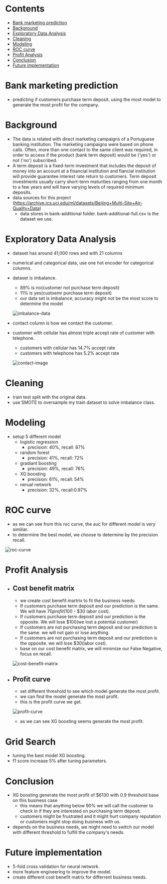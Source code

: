 # Contents
- [Bank marketing prediction](#bank-marketing-prediction)
- [Background](#background)
- [Exploratory Data Analysis](#exploratory-data-analysis)
- [Cleaning](#cleaning )
- [Modeling](#modeling)
- [ROC curve](#roc-curve)
- [Profit Analysis](#profit-analysis)
- [Conclusion](#conclusion)
- [Future implementation](#future-implementation)

# Bank marketing prediction
- predicting if customers purchase term deposit. using the most model to generate the most profit for the company.

# Background
- The data is related with direct marketing campaigns of a Portuguese banking institution. The marketing campaigns were based on phone calls. Often, more than one contact to the same client was required, in order to access if the product (bank term deposit) would be ('yes') or not ('no') subscribed. 
- A term deposit is a fixed-term investment that includes the deposit of money into an account at a financial institution and fiancial institution will provide guarantee interest rate return to customers. Term deposit investments usually carry short-term maturities ranging from one month to a few years and will have varying levels of required minimum deposits.
- data sources for this project (https://archive.ics.uci.edu/ml/datasets/Beijing+Multi-Site+Air-Quality+Data)
  - data stores in bank-additional folder. bank-additional-full.csv is the dataset we use.

# Exploratory Data Analysis
- dataset has around 41,000 rows and with 21 columns
- numerical and categorical data, use one hot encoder for categorical columns.
- dataset is imbalance. 
  - 89% is no(customer not purchase term deposit)
  - 11% is yes(custoemr purchase term deposit)
  - our data set is imbalance, accuracy might not be the most score to determine the model
  
  ![imbalance-data](/image/imbalance-data.png)

- contact column is how we contact the customer.
- customer with cellular has almost triple accept rate of customer with telephone.
  - customers with cellular has 14.7% accept rate
  - customers with telephone has 5.2% accept rate
  
  ![contact-image](/image/contact-image.png)

# Cleaning 
- train test split with the original data.
- use SMOTE to oversample my train dataset to solve imbalance class.

# Modeling
- setup 5 different model
  - logistic regression
    - precision: 40%, recall: 87%
  - random forest 
    - precision: 41%, recall: 72%
  - gradiant boosting
    - precision: 49%, recall: 76%
  - XG boosting
    - precision: 61%, recall: 54%
  - nerual network
    - precision: 32%, recall:0.97%
    
# ROC curve
  - as we can see from this roc curve, the auc for different model is very similiar.
  - to determine the best model, we choose to determine by the precision recall.
  
![roc-curve](/image/roc-curve.png)

# Profit Analysis
- ## Cost benefit matrix
  - we create cost benefit martrix to fit the business needs.
  - If customers purchase term deposit and our prediction is the same. We will have $70 profit($100 - $30 labor cost).
  - If customers purchase term deposit and our prediction is the opposite. We will lose $100(we lost a potential customer)
  - If customers are not purchasing term deposit and our prediction is the same. we will not gain or lose anything.
  - If customers are not purchasing term deposit and our prediction is the opposite. we will lose $30(labor cost).
  - base on our cost benefit matrix, we will minimize our False Negative, focus on recall.

  ![cost-benefit-matrix](/image/cost-benefit.png)

- ## Profit curve 
  - set different threshold to see which model generate the most profit.
  - we can find the model generate the most profit.
  - this is the profit curve we get.
  
  ![profit-curve](/image/profit-curve.png)
  - as we can see XG boosting seems generate the most profit.
# Grid Search
- tuning the best model XG boosting.
- f1 score increase 5% after tuning parameters.

# Conclusion
- XG boosting generate the most profit of $6130 with 0.9 threshold base on this business case
  - this means that anything below 90% we will call the customer to check in if they are interested on purchasing term deposit.
  - customers might be frustrated and it might hurt company reputation or customers might stop doing business with us.
- depends on the business needs, we might need to switch our model with different threshold to fulfill the company's needs.

# Future implementation
- 5-fold cross validation for neural network.
- more feature engineering to improve the model.
- create different cost benefit matrix for differrent business needs.

